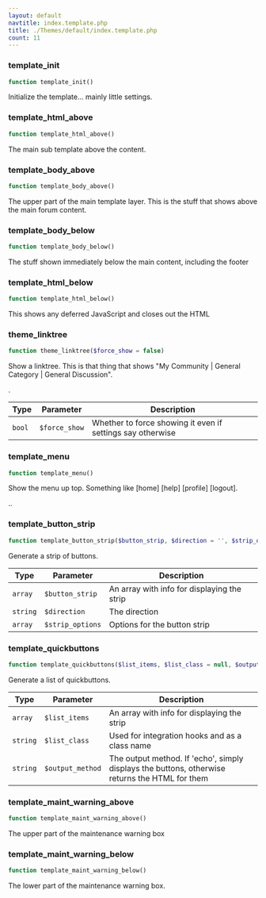 ```yaml
---
layout: default
navtitle: index.template.php
title: ./Themes/default/index.template.php
count: 11
---
```


### template_init

```php
function template_init()
```
Initialize the template... mainly little settings.



### template_html_above

```php
function template_html_above()
```
The main sub template above the content.



### template_body_above

```php
function template_body_above()
```
The upper part of the main template layer. This is the stuff that shows above the main forum content.



### template_body_below

```php
function template_body_below()
```
The stuff shown immediately below the main content, including the footer



### template_html_below

```php
function template_html_below()
```
This shows any deferred JavaScript and closes out the HTML



### theme_linktree

```php
function theme_linktree($force_show = false)
```
Show a linktree. This is that thing that shows "My Community | General Category | General Discussion".

.

Type|Parameter|Description
---|---|---
`bool`|`$force_show`|Whether to force showing it even if settings say otherwise

### template_menu

```php
function template_menu()
```
Show the menu up top. Something like [home] [help] [profile] [logout].

..

### template_button_strip

```php
function template_button_strip($button_strip, $direction = '', $strip_options = array())
```
Generate a strip of buttons.



Type|Parameter|Description
---|---|---
`array`|`$button_strip`|An array with info for displaying the strip
`string`|`$direction`|The direction
`array`|`$strip_options`|Options for the button strip

### template_quickbuttons

```php
function template_quickbuttons($list_items, $list_class = null, $output_method = 'echo')
```
Generate a list of quickbuttons.



Type|Parameter|Description
---|---|---
`array`|`$list_items`|An array with info for displaying the strip
`string`|`$list_class`|Used for integration hooks and as a class name
`string`|`$output_method`|The output method. If 'echo', simply displays the buttons, otherwise returns the HTML for them

### template_maint_warning_above

```php
function template_maint_warning_above()
```
The upper part of the maintenance warning box



### template_maint_warning_below

```php
function template_maint_warning_below()
```
The lower part of the maintenance warning box.




